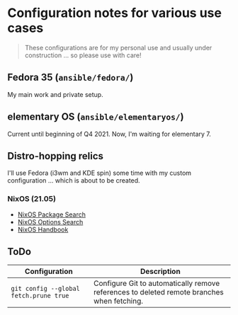 # Configuration notes for various use cases

> These configurations are for my personal use and usually under construction ... so please use with care!

## Fedora 35 (`ansible/fedora/`)

My main work and private setup.

## elementary OS (`ansible/elementaryos/`)

Current until beginning of Q4 2021.
Now, I'm waiting for elementary 7.

## Distro-hopping relics

I'll use Fedora (i3wm and KDE spin) some time with my custom configuration ... which is about to be created.

### NixOS (21.05)

- [NixOS Package Search](https://search.nixos.org/packages)
- [NixOS Options Search](https://search.nixos.org/options)
- [NixOS Handbook](https://nixos.org/manual/nixos/stable)

## ToDo

Configuration | Description
--- | ---
`git config --global fetch.prune true` | Configure Git to automatically remove references to deleted remote branches when fetching.
